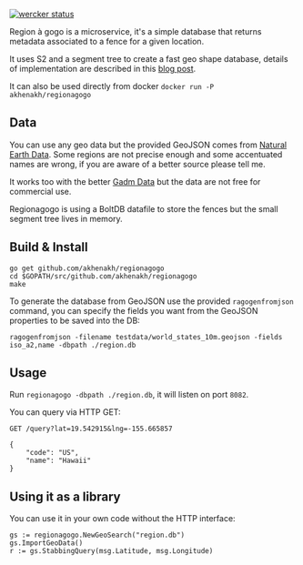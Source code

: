 [![wercker status](https://app.wercker.com/status/82617ea8fffe1b93a6956c7ba5559365/s/master "wercker status")](https://app.wercker.com/project/byKey/82617ea8fffe1b93a6956c7ba5559365)

Region à gogo is a microservice, it's a simple database that returns metadata associated to a fence for a given location.

It uses S2 and a segment tree to create a fast geo shape database, details of implementation are described in this [blog post](http://blog.nobugware.com/post/2016/geo_db_s2_region_polygon).

It can also be used directly from docker `docker run -P akhenakh/regionagogo`

## Data
You can use any geo data but the provided GeoJSON comes from [Natural Earth Data](http://www.naturalearthdata.com/).
Some regions are not precise enough and some accentuated names are wrong, if you are aware of a better source please tell me.

It works too with the better [Gadm Data](http://gadm.org/version2) but the data are not free for commercial use.    

Regionagogo is using a BoltDB datafile to store the fences but the small segment tree lives in memory.  

## Build & Install
```
go get github.com/akhenakh/regionagogo
cd $GOPATH/src/github.com/akhenakh/regionagogo
make
```

To generate the database from GeoJSON use the provided `ragogenfromjson` command, you can specify the fields you want from the GeoJSON properties to be saved into the DB:
```
ragogenfromjson -filename testdata/world_states_10m.geojson -fields iso_a2,name -dbpath ./region.db
```

## Usage
Run `regionagogo -dbpath ./region.db`, it will listen on port `8082`.

You can query via HTTP GET:

```
GET /query?lat=19.542915&lng=-155.665857

{
    "code": "US",
    "name": "Hawaii"
}

```

## Using it as a library
You can use it in your own code without the HTTP interface:  

```
gs := regionagogo.NewGeoSearch("region.db")
gs.ImportGeoData()
r := gs.StabbingQuery(msg.Latitude, msg.Longitude)
```
